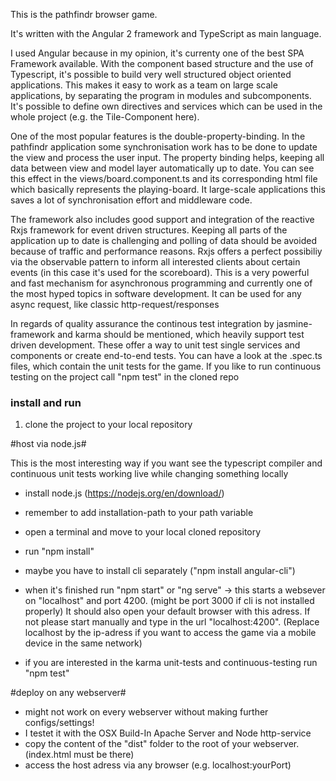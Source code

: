 This is the pathfindr browser game.

It's written with the Angular 2 framework and TypeScript as main language.

I used Angular because in my opinion, it's currenty one of the best SPA Framework available.
With the component based structure and the use of Typescript, it's possible to build very well structured object oriented
applications. This makes it easy to work as a team on large scale applications, by separating the program in
modules and subcomponents.
It's possible to define own directives and services which can be used in the whole project (e.g. the Tile-Component here).

One of the most popular features is the double-property-binding. In the pathfindr application some synchronisation
work has to be done to update the view and process the user input. The property binding helps, keeping all data between view
and model layer automatically up to date. You can see this effect in the views/board.component.ts and its corresponding html file which basically represents the playing-board.
It large-scale applications this saves a lot of synchronisation effort and middleware code.

The framework also includes good support and integration of the reactive Rxjs framework for event driven structures.
Keeping all parts of the application up to date is challenging and polling of data should be avoided because of traffic and performance reasons. Rxjs offers a perfect possibiliy via the observable pattern to inform all interested clients about certain events (in this case it's used for the scoreboard). This is a very powerful and fast mechanism for asynchronous programming
and currently one of the most hyped topics in software development. It can be used for any async request, like classic http-request/responses

In regards of quality assurance the continous test integration by jasmine-framework and karma should be mentioned, which heavily support test driven development.
These offer a way to unit test single services and components or create end-to-end tests. You can have a look at the .spec.ts
files, which contain the unit tests for the game. If you like to run continuous testing on the project call "npm test" in the cloned repo 


### install and run ###

1. clone the project to your local repository

#host via node.js#

This is the most interesting way if you want see the typescript compiler and continuous
unit tests working live while changing something locally 

- install node.js (https://nodejs.org/en/download/)
- remember to add installation-path to your path variable
- open a terminal and move to your local cloned repository
- run "npm install" 
- maybe you have to install cli separately ("npm install angular-cli")
- when it's finished run "npm start" or "ng serve"
-> this starts a websever on "localhost" and port 4200. (might be port 3000 if cli is not installed properly) It should also open your default browser
with this adress. If not please start manually and type in the url "localhost:4200". (Replace localhost by the ip-adress if you want to access the game via a mobile device in the same network)

- if you are interested in the karma unit-tests and continuous-testing run "npm test"

#deploy on any webserver#
- might not work on every webserver without making further configs/settings!
- I testet it with the OSX Build-In Apache Server and Node http-service
- copy the content of the "dist" folder to the root of your webserver. 
  (index.html must be there)
- access the host adress via any browser (e.g. localhost:yourPort)


